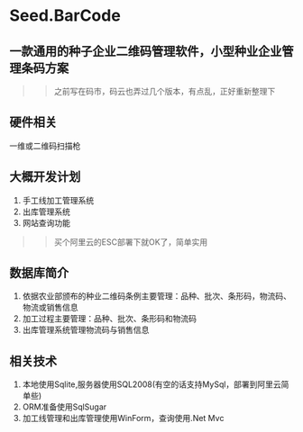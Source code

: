 # Seed.BarCode
## 一款通用的种子企业二维码管理软件，小型种业企业管理条码方案
>> 之前写在码市，码云也弄过几个版本，有点乱，正好重新整理下

## 硬件相关 
一维或二维码扫描枪

## 大概开发计划
1. 手工线加工管理系统
1. 出库管理系统
1. 网站查询功能

>> 买个阿里云的ESC部署下就OK了，简单实用

## 数据库简介
1. 依据农业部颁布的种业二维码条例主要管理：品种、批次、条形码，物流码、物流或销售信息
1. 加工过程主要管理：品种、批次、条形码和物流码
1. 出库管理系统管理物流码与销售信息

## 相关技术
1. 本地使用Sqlite,服务器使用SQL2008(有空的话支持MySql，部署到阿里云简单些)
1. ORM准备使用SqlSugar
1. 加工线管理和出库管理使用WinForm，查询使用.Net Mvc 